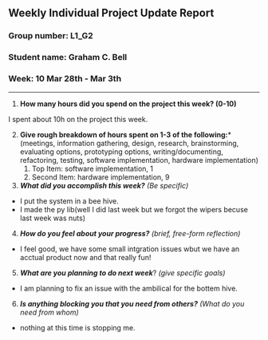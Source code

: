 ## Weekly Individual Project Update Report
### Group number: L1_G2
### Student name: Graham C. Bell
### Week: 10 Mar 28th - Mar 3th
___
1. **How many hours did you spend on the project this week? (0-10)**

I spent about 10h on the project this week.

2. **Give rough breakdown of hours spent on 1-3 of the following:***
   (meetings, information gathering, design, research, brainstorming, evaluating options, prototyping options, writing/documenting, refactoring, testing, software implementation, hardware implementation)
   1. Top Item: software implementation, 1
   2. Second Item: hardware implementation, 9
3. ***What did you accomplish this week?*** _(Be specific)_
  - I put the system in a bee hive.
  - I made the py lib(well I did last week but we forgot the wipers becuse last week was nuts) 
4. ***How do you feel about your progress?*** _(brief, free-form reflection)_
  - I feel good, we have some small intgration issues wbut we have an acctual product now and that really fun!
5. ***What are you planning to do next week***? _(give specific goals)_
  - I am planning to fix an issue with the ambilical for the bottem hive.
6. ***Is anything blocking you that you need from others?*** _(What do you need from whom)_
  - nothing at this time is stopping me.


